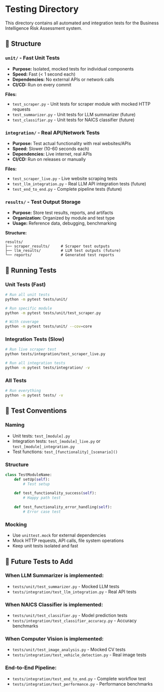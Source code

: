 # Testing Directory

This directory contains all automated and integration tests for the Business Intelligence Risk Assessment system.

## 📁 Structure

### `unit/` - Fast Unit Tests
- **Purpose:** Isolated, mocked tests for individual components
- **Speed:** Fast (< 1 second each)
- **Dependencies:** No external APIs or network calls
- **CI/CD:** Run on every commit

**Files:**
- `test_scraper.py` - Unit tests for scraper module with mocked HTTP requests
- `test_summarizer.py` - Unit tests for LLM summarizer (future)
- `test_classifier.py` - Unit tests for NAICS classifier (future)

### `integration/` - Real API/Network Tests
- **Purpose:** Test actual functionality with real websites/APIs
- **Speed:** Slower (10-60 seconds each)
- **Dependencies:** Live internet, real APIs
- **CI/CD:** Run on releases or manually

**Files:**
- `test_scraper_live.py` - Live website scraping tests
- `test_llm_integration.py` - Real LLM API integration tests (future)
- `test_end_to_end.py` - Complete pipeline tests (future)

### `results/` - Test Output Storage
- **Purpose:** Store test results, reports, and artifacts
- **Organization:** Organized by module and test type
- **Usage:** Reference data, debugging, benchmarking

**Structure:**
```
results/
├── scraper_results/     # Scraper test outputs
├── llm_results/         # LLM test outputs (future)
└── reports/             # Generated test reports
```

## 🚀 Running Tests

### Unit Tests (Fast)
```bash
# Run all unit tests
python -m pytest tests/unit/

# Run specific module
python -m pytest tests/unit/test_scraper.py

# With coverage
python -m pytest tests/unit/ --cov=core
```

### Integration Tests (Slow)
```bash
# Run live scraper test
python tests/integration/test_scraper_live.py

# Run all integration tests
python -m pytest tests/integration/ -v
```

### All Tests
```bash
# Run everything
python -m pytest tests/ -v
```

## 📝 Test Conventions

### Naming
- Unit tests: `test_[module].py`
- Integration tests: `test_[module]_live.py` or `test_[module]_integration.py`
- Test functions: `test_[functionality]_[scenario]()`

### Structure
```python
class TestModuleName:
    def setUp(self):
        # Test setup
        
    def test_functionality_success(self):
        # Happy path test
        
    def test_functionality_error_handling(self):
        # Error case test
```

### Mocking
- Use `unittest.mock` for external dependencies
- Mock HTTP requests, API calls, file system operations
- Keep unit tests isolated and fast

## 🎯 Future Tests to Add

### When LLM Summarizer is implemented:
- `tests/unit/test_summarizer.py` - Mocked LLM tests
- `tests/integration/test_llm_integration.py` - Real API tests

### When NAICS Classifier is implemented:
- `tests/unit/test_classifier.py` - Model prediction tests
- `tests/integration/test_classifier_accuracy.py` - Accuracy benchmarks

### When Computer Vision is implemented:
- `tests/unit/test_image_analysis.py` - Mocked CV tests
- `tests/integration/test_vehicle_detection.py` - Real image tests

### End-to-End Pipeline:
- `tests/integration/test_end_to_end.py` - Complete workflow test
- `tests/integration/test_performance.py` - Performance benchmarks